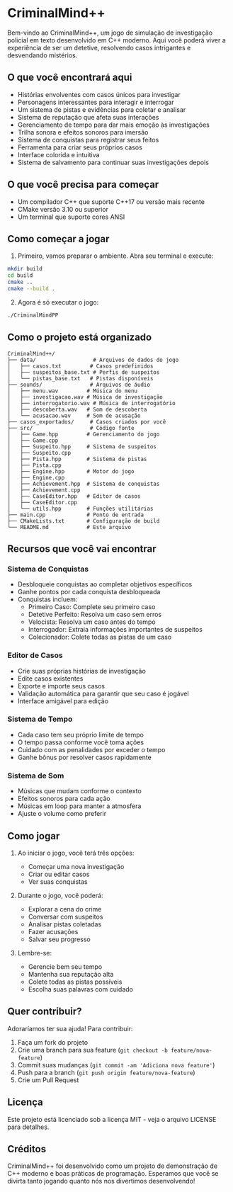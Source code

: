 # CriminalMind++

Bem-vindo ao CriminalMind++, um jogo de simulação de investigação policial em texto desenvolvido em C++ moderno. Aqui você poderá viver a experiência de ser um detetive, resolvendo casos intrigantes e desvendando mistérios.

## O que você encontrará aqui

- Histórias envolventes com casos únicos para investigar
- Personagens interessantes para interagir e interrogar
- Um sistema de pistas e evidências para coletar e analisar
- Sistema de reputação que afeta suas interações
- Gerenciamento de tempo para dar mais emoção às investigações
- Trilha sonora e efeitos sonoros para imersão
- Sistema de conquistas para registrar seus feitos
- Ferramenta para criar seus próprios casos
- Interface colorida e intuitiva
- Sistema de salvamento para continuar suas investigações depois

## O que você precisa para começar

- Um compilador C++ que suporte C++17 ou versão mais recente
- CMake versão 3.10 ou superior
- Um terminal que suporte cores ANSI

## Como começar a jogar

1. Primeiro, vamos preparar o ambiente. Abra seu terminal e execute:
```bash
mkdir build
cd build
cmake ..
cmake --build .
```

2. Agora é só executar o jogo:
```bash
./CriminalMindPP
```

## Como o projeto está organizado

```
CriminalMind++/
├── data/                  # Arquivos de dados do jogo
│   ├── casos.txt         # Casos predefinidos
│   ├── suspeitos_base.txt # Perfis de suspeitos
│   └── pistas_base.txt   # Pistas disponíveis
├── sounds/               # Arquivos de áudio
│   ├── menu.wav         # Música do menu
│   ├── investigacao.wav # Música de investigação
│   ├── interrogatorio.wav # Música de interrogatório
│   ├── descoberta.wav   # Som de descoberta
│   └── acusacao.wav     # Som de acusação
├── casos_exportados/     # Casos criados por você
├── src/                  # Código fonte
│   ├── Game.hpp         # Gerenciamento do jogo
│   ├── Game.cpp
│   ├── Suspeito.hpp     # Sistema de suspeitos
│   ├── Suspeito.cpp
│   ├── Pista.hpp        # Sistema de pistas
│   ├── Pista.cpp
│   ├── Engine.hpp       # Motor do jogo
│   ├── Engine.cpp
│   ├── Achievement.hpp  # Sistema de conquistas
│   ├── Achievement.cpp
│   ├── CaseEditor.hpp   # Editor de casos
│   ├── CaseEditor.cpp
│   └── utils.hpp        # Funções utilitárias
├── main.cpp             # Ponto de entrada
├── CMakeLists.txt       # Configuração de build
└── README.md            # Este arquivo
```

## Recursos que você vai encontrar

### Sistema de Conquistas
- Desbloqueie conquistas ao completar objetivos específicos
- Ganhe pontos por cada conquista desbloqueada
- Conquistas incluem:
  - Primeiro Caso: Complete seu primeiro caso
  - Detetive Perfeito: Resolva um caso sem erros
  - Velocista: Resolva um caso antes do tempo
  - Interrogador: Extraia informações importantes de suspeitos
  - Colecionador: Colete todas as pistas de um caso

### Editor de Casos
- Crie suas próprias histórias de investigação
- Edite casos existentes
- Exporte e importe seus casos
- Validação automática para garantir que seu caso é jogável
- Interface amigável para edição

### Sistema de Tempo
- Cada caso tem seu próprio limite de tempo
- O tempo passa conforme você toma ações
- Cuidado com as penalidades por exceder o tempo
- Ganhe bônus por resolver casos rapidamente

### Sistema de Som
- Músicas que mudam conforme o contexto
- Efeitos sonoros para cada ação
- Músicas em loop para manter a atmosfera
- Ajuste o volume como preferir

## Como jogar

1. Ao iniciar o jogo, você terá três opções:
   - Começar uma nova investigação
   - Criar ou editar casos
   - Ver suas conquistas

2. Durante o jogo, você poderá:
   - Explorar a cena do crime
   - Conversar com suspeitos
   - Analisar pistas coletadas
   - Fazer acusações
   - Salvar seu progresso

3. Lembre-se:
   - Gerencie bem seu tempo
   - Mantenha sua reputação alta
   - Colete todas as pistas possíveis
   - Escolha suas palavras com cuidado

## Quer contribuir?

Adoraríamos ter sua ajuda! Para contribuir:

1. Faça um fork do projeto
2. Crie uma branch para sua feature (`git checkout -b feature/nova-feature`)
3. Commit suas mudanças (`git commit -am 'Adiciona nova feature'`)
4. Push para a branch (`git push origin feature/nova-feature`)
5. Crie um Pull Request

## Licença

Este projeto está licenciado sob a licença MIT - veja o arquivo LICENSE para detalhes.

## Créditos

CriminalMind++ foi desenvolvido como um projeto de demonstração de C++ moderno e boas práticas de programação. Esperamos que você se divirta tanto jogando quanto nós nos divertimos desenvolvendo!

